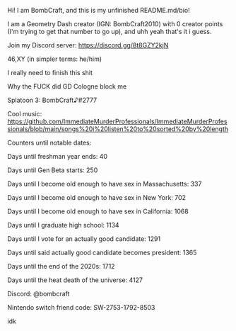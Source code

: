 Hi! I am BombCraft, and this is my unfinished README.md/bio!

I am a Geometry Dash creator (IGN: BombCraft2010) with 0 creator points (I'm trying to get that number to go up), and uhh yeah that's it i guess.

Join my Discord server: https://discord.gg/8t8GZY2kjN

46,XY (in simpler terms: he/him)

I really need to finish this shit

Why the FUCK did GD Cologne block me

Splatoon 3: BombCraft♪#2777

Cool music: https://github.com/ImmediateMurderProfessionals/ImmediateMurderProfessionals/blob/main/songs%20i%20listen%20to%20sorted%20by%20length

Counters until notable dates:

Days until freshman year ends: 40

Days until Gen Beta starts: 250

Days until I become old enough to have sex in Massachusetts: 337

Days until I become old enough to have sex in New York: 702

Days until I become old enough to have sex in California: 1068

Days until I graduate high school: 1134

Days until I vote for an actually good candidate: 1291

Days until said actually good candidate becomes president: 1365

Days until the end of the 2020s: 1712

Days until the heat death of the universe: 4127

Discord: @bombcraft

Nintendo switch friend code: SW-2753-1792-8503

idk
